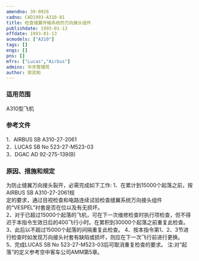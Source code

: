 ```yaml
---
amendno: 39-0926  
cadno: CAD1993-A310-01  
title: 检查缝翼传输系统的万向接头组件  
publishdate: 1993-01-13  
effdate: 1993-01-13  
acmodels: ["A310"]  
tags: []  
engs: []  
pns: []  
mfrs: ["Lucas","Airbus"]  
admins: 华东管理局  
author: 郭奕柏  
---
```

  
### 适用范围  
A310型飞机  
  
<!--more-->  
### 参考文件  
  1．AIRBUS SB A310-27-2061  
2．LUCAS SB No 523-27-M523-03  
3．DGAC AD 92-275-139(B)  
  
### 原因、措施和规定  

  为防止缝翼万向接头裂开，必需完成如下工作:     1、在累计到15000个起落之前，按AIRBUS  SB A310-27-2061规  
定的要求，通过目视检查和电路连续试验检查缝翼系统万向接头组件的“VESPEL”衬套是否在位以及有无损坏。  
2、对于已超过15000个起落的飞机，可在下一次维修检查时执行项检查，但不得迟于本指令生效日后的400飞行小时。在累积到30000个起落之前重复此检查。  
3、此后以不超过15000个起落的间隔重复此检查。     4、按本指令第1、2、3节进行检查时如发现万向接头衬套有缺陷或损坏，则应在下一次飞行前进行更换。  
5、完成LUCAS SB No 523-27-M523-03后可取消重复检查的要求。 注:对“起落”的定义参考空中客车公司AMM第5章。  
